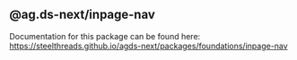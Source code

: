 ## @ag.ds-next/inpage-nav

Documentation for this package can be found here: https://steelthreads.github.io/agds-next/packages/foundations/inpage-nav
